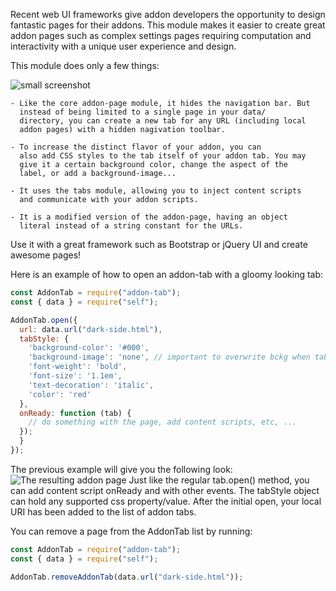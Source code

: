 Recent web UI frameworks give addon developers the opportunity to
design fantastic pages for their addons. This module makes it easier
to create great addon pages such as complex settings pages requiring
computation and interactivity with a unique user experience and
design.

This module does only a few things:

![small screenshot](https://raw.github.com/lduros/addon-tab/master/doc/images/addon-tab-screenshot-small.png)

    - Like the core addon-page module, it hides the navigation bar. But
      instead of being limited to a single page in your data/
      directory, you can create a new tab for any URL (including local
      addon pages) with a hidden nagivation toolbar.
      
    - To increase the distinct flavor of your addon, you can
      also add CSS styles to the tab itself of your addon tab. You may
      give it a certain background color, change the aspect of the
      label, or add a background-image...
      
    - It uses the tabs module, allowing you to inject content scripts
      and communicate with your addon scripts.
    
    - It is a modified version of the addon-page, having an object
      literal instead of a string constant for the URLs.
      
Use it with a great framework such as Bootstrap or jQuery UI and
create awesome pages!

Here is an example of how to open an addon-tab with a gloomy looking tab:
```javascript
const AddonTab = require("addon-tab");
const { data } = require("self");

AddonTab.open({
  url: data.url("dark-side.html"),
  tabStyle: {
    'background-color': '#000',
    'background-image': 'none', // important to overwrite bckg when tab is active.
    'font-weight': 'bold',
    'font-size': '1.1em',
    'text-decoration': 'italic',
    'color': 'red'
  },
  onReady: function (tab) {
    // do something with the page, add content scripts, etc, ...
  });
  }
});
```
The previous example will give you the following look:
![The resulting addon page](https://raw.github.com/lduros/addon-tab/master/doc/images/addon-tab-screenshot.png)
Just like the regular tab.open() method, you can add content script
onReady and with other events. The tabStyle object can hold any
supported css property/value. After the initial open, your local URI
has been added to the list of addon tabs.

You can remove a page from the AddonTab list by running:
```javascript
const AddonTab = require("addon-tab");
const { data } = require("self");

AddonTab.removeAddonTab(data.url("dark-side.html"));
```
